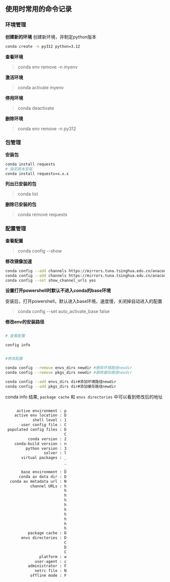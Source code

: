 ## 使用时常用的命令记录

### 环境管理

**创建新的环境**
创建新环境，并制定python版本

```bash
conda create -n py312 python=3.12
```

**查看环境**

> conda env remove -n myenv

**激活环境**

> conda activate myenv

**停用环境**

> conda deactivate

**删除环境**

> conda env remove -n py312

### 包管理

**安装包**

```bash
conda install requests
# 指定版本安装
conda install requests=x.x.x
```

**列出已安装的包**

> conda list

**删除已安装的包**

> conda remove requests


### 配置管理

**查看配置**

> conda config --show

**修改镜像加速**

```bash
conda config --add channels https://mirrors.tuna.tsinghua.edu.cn/anaconda/pkgs/free/
conda config --add channels https://mirrors.tuna.tsinghua.edu.cn/anaconda/pkgs/main/
conda config --set show_channel_urls yes
```

**设置打开powershell时默认不进入conda的base环境**

安装后，打开powershell，默认进入base环境，速度慢，关闭掉自动进入的配置

> conda config --set auto_activate_base false

**修改env的安装路径**

```bash

# 查看配置

config info


#修改配置

conda config --remove envs_dirs newdir #删除环境路径newdir
conda config --remove pkgs_dirs newdir #删除缓存路径newdir

conda config --add envs_dirs dir#添加环境路径newdir
conda config --add pkgs_dirs dir#添加缓存路径newdir

```

conda info 结果,  `package cache`  和  `envs directories` 中可以看到修改后的地址

```bash

     active environment : p
    active env location : D
            shell level : 1
       user config file : C
 populated config files : D
                          C
          conda version : 2
    conda-build version : n
         python version : 3
                 solver : l
       virtual packages : _
                          _
                          _
       base environment : D
      conda av data dir : D
  conda av metadata url : N
           channel URLs : h
                          h
                          h
                          h
                          h
                          h
                          h
                          h
                          h
                          h
          package cache : D
       envs directories : D
                          C
                          D
                          C
               platform : w
             user-agent : c
          administrator : F
             netrc file : N
           offline mode : F
```
